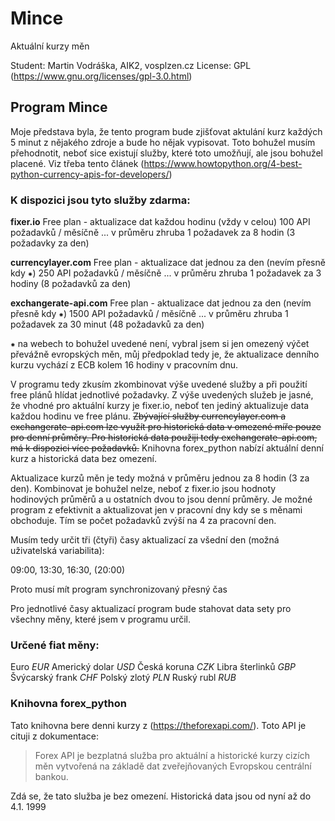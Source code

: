# Mince

Aktuální kurzy měn

Student: Martin Vodráška, AIK2, vosplzen.cz
License: GPL (https://www.gnu.org/licenses/gpl-3.0.html)

## Program Mince

Moje představa byla, že tento program bude zjišťovat aktulání kurz každých 5 minut z nějakého zdroje a bude ho nějak vypisovat. Toto bohužel musím přehodnotit, neboť sice existují služby, které toto umožňují, ale jsou bohužel placené. Viz třeba tento článek  (https://www.howtopython.org/4-best-python-currency-apis-for-developers/)

### K dispozici jsou tyto služby zdarma:

**fixer.io**
Free plan - aktualizace dat každou hodinu (vždy v celou)
100 API požadavků / měsíčně ... v průměru zhruba 1 požadavek za 8 hodin (3 požadavky za den)

**currencylayer.com**
Free plan - aktualizace dat jednou za den (nevím přesně kdy ⁕)
250 API požadavků / měsíčně ... v průměru zhruba 1 požadavek za 3 hodiny (8 požadavků za den)

**exchangerate-api.com**
Free plan - aktualizace dat jednou za den (nevím přesně kdy ⁕)
1500 API požadavků / měsíčně ... v průměru zhruba 1 požadavek za 30 minut (48 požadavků za den)

⁕ na webech to bohužel uvedené není, vybral jsem si jen omezený výčet převážně evropských měn, můj předpoklad tedy je, že aktualizace denního kurzu vychází z ECB kolem 16 hodiny v pracovním dnu.

V programu tedy zkusím zkombinovat výše uvedené služby a při použití free plánů hlídat jednotlivé požadavky. Z výše uvedených služeb je jasné, že vhodné pro aktuální kurzy je fixer.io, neboť ten jediný aktualizuje data každou hodinu ve free plánu. ~~Zbývající služby currencylayer.com a exchangerate-api.com lze využít pro historická data v omezené míře pouze pro denní průměry. Pro historická data použiji tedy exchangerate-api.com, má k dispozici více požadavků.~~ Knihovna forex_python nabízí aktuální denní kurz a historická data bez omezení.

Aktualizace kurzů měn je tedy možná v průměru jednou za 8 hodin (3 za den). Kombinovat je bohužel nelze, neboť z fixer.io jsou hodnoty hodinových průměrů a u ostatních dvou to jsou denní průměry. Je možné program z efektivnit a aktualizovat jen v pracovní dny kdy se s měnami obchoduje. Tím se počet požadavků zvýší na 4 za pracovní den.

Musím tedy určit tři (čtyři) časy aktualizací za všední den (možná uživatelská variabilita):

09:00, 13:30, 16:30, (20:00)

Proto musí mít program synchronizovaný přesný čas

Pro jednotlivé časy aktualizací program bude stahovat data sety pro všechny měny, které jsem v programu určil.

### Určené fiat měny:

Euro *EUR*
Americký dolar *USD*
Česká koruna *CZK*
Libra šterlinků *GBP*
Švýcarský frank *CHF*
Polský zlotý *PLN*
Ruský rubl *RUB*

### Knihovna forex_python

Tato knihovna bere denni kurzy z (https://theforexapi.com/). Toto API je cituji z dokumentace:
> Forex API je bezplatná služba pro aktuální a historické kurzy cizích měn vytvořená na základě dat zveřejňovaných Evropskou centrální bankou.

Zdá se, že tato služba je bez omezení. Historická data jsou od nyní až do 4.1. 1999
